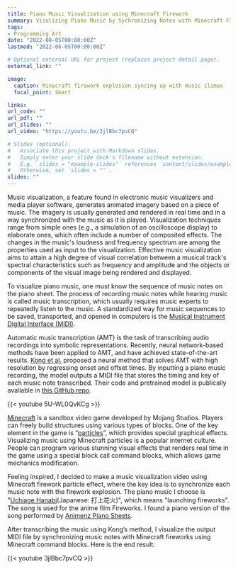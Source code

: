 ```yaml
---
title: Piano Music Visualization using Minecraft Firework
summary: Visulizing Piano Music by Sychronizing Notes with Minecraft Firework
tags:
- Programming Art
date: "2022-08-05T00:00:00Z"
lastmod: "2022-08-05T00:00:00Z"

# Optional external URL for project (replaces project detail page).
external_link: ""

image:
  caption: Minecraft firework explosion syncing up with music climax
  focal_point: Smart

links:
url_code: ""
url_pdf: ""
url_slides: ""
url_video: "https://youtu.be/3jlBbc7pvCQ"

# Slides (optional).
#   Associate this project with Markdown slides.
#   Simply enter your slide deck's filename without extension.
#   E.g. `slides = "example-slides"` references `content/slides/example-slides.md`.
#   Otherwise, set `slides = ""`.
slides: ""
---
```


Music visualization, a feature found in electronic music visualizers and media player software, generates animated imagery based on a piece of music. The imagery is usually generated and rendered in real time and in a way synchronized with the music as it is played. Visualization techniques range from simple ones (e.g., a simulation of an oscilloscope display) to elaborate ones, which often include a number of composited effects. The changes in the music's loudness and frequency spectrum are among the properties used as input to the visualization. Effective music visualization aims to attain a high degree of visual correlation between a musical track's spectral characteristics such as frequency and amplitude and the objects or components of the visual image being rendered and displayed.

To visualize piano music, one must know the sequence of music notes on the piano sheet. The process of recording music notes while hearing music is called music transcription, which usually requires music experts to repeatedly listen to the music. A standardized way for music sequences to be saved, transported, and opened in computers is the [Musical Instrument Digital Interface (MIDI)](https://en.wikipedia.org/wiki/MIDI).

Automatic music transcription (AMT) is the task of transcribing audio recordings into symbolic representations. Recently, neural network-based methods have been applied to AMT, and have achieved state-of-the-art results. [Kong et al.](https://arxiv.org/pdf/2010.01815.pdf) proposed a neural method that solves AMT with high resolution by regressing onset and offset times. By inputting a piano music recording, the model outputs a MIDI file that stores the timing and key of each music note transcribed. Their code and pretrained model is publically avaliable in [this GitHub repo](https://github.com/bytedance/piano_transcription).

{{< youtube 5U-WL0QvKCg >}}

[Minecraft](https://www.minecraft.net/en-us) is a sandbox video game developed by Mojang Studios. Players can freely build structures using various types of blocks. One of the key element in the game is “[particles](https://minecraft.fandom.com/wiki/Particles)”, which provides special graphical effects. Visualizing music using Minecraft particles is a popular internet culture. People can program various stunning visual effects that renders real time in the game using a special block call command blocks, which allows game mechanics modification.

Feeling inspired, I decided to make a music visualization video using Minecraft firework particle effect, where the key idea is to synchronize each music note with the firework explosion. The piano music I choose is "[Uchiage Hanabi](https://en.wikipedia.org/wiki/Uchiage_Hanabi)(Japanese: 打上花火)", which means "launching fireworks". The song is used for the anime film Fireworks. I found a piano version of the song performed by [Animenz Piano Sheets](https://www.youtube.com/watch?v=qGT8gGUMbS8).

After transcribing the music using Kong’s method, I visualize the output MIDI file by synchronizing music notes with Minecraft fireworks using Minecraft command blocks. Here is the end result:

{{< youtube 3jlBbc7pvCQ >}}